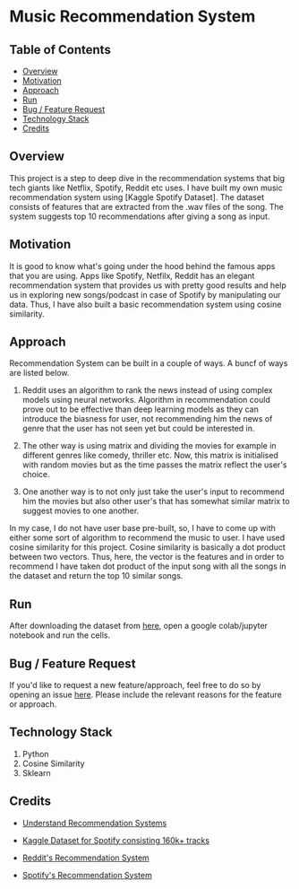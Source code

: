 # Music Recommendation System

## Table of Contents
  * [Overview](#overview)
  * [Motivation](#motivation)
  * [Approach](#approach)
  * [Run](#run)
  * [Bug / Feature Request](#bug---feature-request)
  * [Technology Stack](#technology-stack)
  * [Credits](#credits)


## Overview
This project is a step to deep dive in the recommendation systems that big tech giants like Netflix, Spotify, Reddit etc uses. I have built my own music recommendation system using [Kaggle Spotify Dataset]. The dataset consists of features that are extracted from the .wav files of the song. The system suggests top 10 recommendations after giving a song as input.

## Motivation
It is good to know what's going under the hood behind the famous apps that you are using. Apps like Spotify, Netfilx, Reddit has an elegant recommendation system that provides us with pretty good results and help us in exploring new songs/podcast in case of Spotify by manipulating our data. Thus, I have also built a basic recommendation system using cosine similarity.

## Approach
Recommendation System can be built in a couple of ways. A buncf of ways are listed below.
1. Reddit uses an algorithm to rank the news instead of using complex models using neural networks. Algorithm in recommendation could prove out to be effective than deep learning models as they can introduce the biasness for user, not recommending him the news of genre that the user has not seen yet but could be interested in.

2. The other way is using matrix and dividing the movies for example in different genres like comedy, thriller etc. Now, this matrix is initialised with random movies but as the time passes the matrix reflect the user's choice.

3. One another way is to not only just take the user's input to recommend him the movies but also other user's that has somewhat similar matrix to suggest movies to one another.

In my case, I do not have user base pre-built, so, I have to come up with either some sort of algorithm to recommend the music to user. I have used cosine similarity for this project. Cosine similarity is basically a dot product between two vectors. Thus, here, the vector is the features and in order to recommend I have taken dot product of the input song with all the songs in the dataset and return the top 10 similar songs.

## Run
After downloading the dataset from [here](https://www.kaggle.com/yamaerenay/spotify-dataset-19212020-160k-tracks), open a google colab/jupyter notebook and run the cells.


## Bug / Feature Request
If you'd like to request a new feature/approach, feel free to do so by opening an issue [here](https://github.com/Shubhamm097/Music-Recommendation-System/issues/new). Please include the relevant reasons for the feature or approach.

## Technology Stack
1. Python
2. Cosine Similarity
3. Sklearn


## Credits
- [Understand Recommendation Systems](https://towardsdatascience.com/introduction-to-recommender-systems-6c66cf15ada)

- [Kaggle Dataset for Spotify consisting 160k+ tracks](https://www.kaggle.com/yamaerenay/spotify-dataset-19212020-160k-tracks)

- [Reddit's Recommendation System](https://www.reddit.com/r/learnprogramming/comments/3a5oz8/recommendation_system_how_do_they_work/)

- [Spotify's Recommendation System](https://towardsdatascience.com/how-spotify-recommends-your-new-favorite-artist-8c1850512af0#:~:text=Well%2C%20Spotify's%20recommender%20system%20provides,it%20deems%20%E2%80%9Csimilar%E2%80%9D%20users.)
